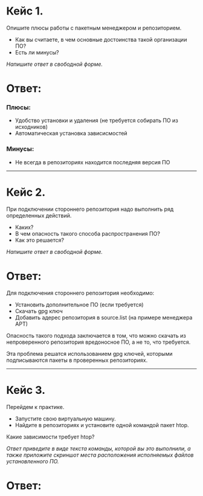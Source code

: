 # Кейс 1.

Опишите плюсы работы с пакетным менеджером и репозиторием.
* Как вы считаете, в чем основные достоинства такой организации ПО?
* Есть ли минусы?

*Напишите ответ в свободной форме.*

# Ответ:
### Плюсы:
* Удобство установки и удаления (не требуется собирать ПО из исходников)
* Автоматическая установка зависисмостей 

### Минусы:
* Не всегда в репозиториях находится последняя версия ПО

---

# Кейс 2.

При подключении стороннего репозитория надо выполнить ряд определенных действий.
* Каких?
* В чем опасность такого способа распространения ПО?
* Как это решается?

*Напишите ответ в свободной форме.*

# Ответ:
Для подключения стороннего репозитория необходимо:

* Установить дополнительное ПО (если требуется)
* Скачать gpg ключ
* Добавить адерес репозитория в source.list (на примере менеджера APT)

Опасность такого подхода заключается в том, что можно скачать из непроверенного репозитория вредоносное ПО, а не то, 
что требуется.

Эта проблема решатся использованием gpg ключей, которыми подписываются пакеты в проверенных репозиториях.

---

# Кейс 3.
Перейдем к практике.
* Запустите свою виртуальную машину.
* Найдите в репозиториях и установите одной командой пакет htop.

Какие зависимости требует htop?

*Ответ приведите в виде текста команды, которой вы это выполнили, а также приложите скриншот места расположения
исполняемых файлов установленного ПО.*

# Ответ: 



